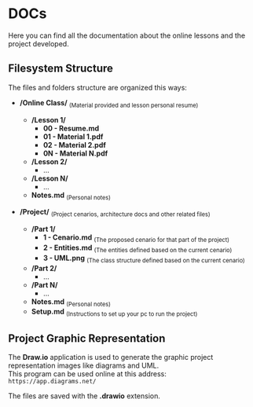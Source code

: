 # DOCs
Here you can find all the documentation about the online lessons and the project developed.  

## Filesystem Structure 
The files and folders structure are organized this ways:  

- **/Online Class/** <sub>(Material provided and lesson personal resume)</sub>
  - **/Lesson 1/** 
    - **00 - Resume.md**
    - **01 - Material 1.pdf**
    - **02 - Material 2.pdf**
    - **0N - Material N.pdf**
  - **/Lesson 2/**
    - ...
  - **/Lesson N/**
    - ...
  - **Notes.md** <sub>(Personal notes)</sub>

- **/Project/** <sub>(Project cenarios, architecture docs and other related files)</sub>
  - **/Part 1/**
    - **1 - Cenario.md** <sub>(The proposed cenario for that part of the project)</sub>
    - **2 - Entities.md** <sub>(The entities defined based on the current cenario)</sub>
    - **3 - UML.png** <sub>(The class structure defined based on the current cenario)</sub>
  - **/Part 2/**
    - ...
  - **/Part N/**
    - ...
  - **Notes.md** <sub>(Personal notes)</sub>
  - **Setup.md** <sub>(Instructions to set up your pc to run the project)</sub>

## Project Graphic Representation
The **Draw.io** application is used to generate the graphic project representation images like diagrams and UML.  
This program can be used online at this address:  
```https://app.diagrams.net/```  

The files are saved with the **.drawio** extension.
